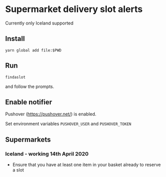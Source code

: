 # Supermarket delivery slot alerts
Currently only Iceland supported

## Install
```
yarn global add file:$PWD
```

## Run
```
findaslot
```
and follow the prompts.

## Enable notifier
Pushover (https://pushover.net/) is enabled.

Set environment variables `PUSHOVER_USER` and `PUSHOVER_TOKEN`

## Supermarkets
### Iceland - working 14th April 2020
* Ensure that you have at least one item in your basket already to reserve a slot
